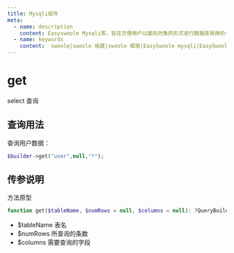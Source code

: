 ```yaml
---
title: Mysqli组件
meta:
  - name: description
    content: Easyswoole Mysqli库，旨在方便用户以面向对象的形式进行数据库调用的一个库。并且为Orm组件等高级用法提供了基础支持
  - name: keywords
    content:  swoole|swoole 拓展|swoole 框架|EasySwoole mysqli|EasySwoole ORM|Swoole mysqli协程客户端|swoole ORM
---
```

# get

select 查询

## 查询用法

查询用户数据：

```php
$builder->get("user",null,"*");
```
## 传参说明

方法原型
```php
function get($tableName, $numRows = null, $columns = null): ?QueryBuilder
```

- $tableName 表名
- $numRows  所查询的条数
- $columns 需要查询的字段
